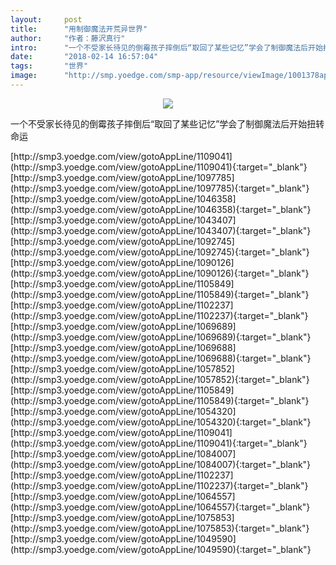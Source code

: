 ```yaml
---
layout:     post
title:      "用制御魔法开荒异世界"
author:     "作者：藤沢真行"
intro:      "一个不受家长待见的倒霉孩子摔倒后“取回了某些记忆”学会了制御魔法后开始扭转命运"
date:       "2018-02-14 16:57:04"
tags:       "世界"
image:      "http://smp.yoedge.com/smp-app/resource/viewImage/1001378appline.png"
---
```

<div style="text-align: center">
<p><img src="http://smp.yoedge.com/smp-app/resource/viewImage/1001378appline.png"/></p>
</div>
<p class="post-meta">
<span>一个不受家长待见的倒霉孩子摔倒后“取回了某些记忆”学会了制御魔法后开始扭转命运</span>
</p>
[http://smp3.yoedge.com/view/gotoAppLine/1109041](http://smp3.yoedge.com/view/gotoAppLine/1109041){:target="_blank"}
[http://smp3.yoedge.com/view/gotoAppLine/1097785](http://smp3.yoedge.com/view/gotoAppLine/1097785){:target="_blank"}
[http://smp3.yoedge.com/view/gotoAppLine/1046358](http://smp3.yoedge.com/view/gotoAppLine/1046358){:target="_blank"}
[http://smp3.yoedge.com/view/gotoAppLine/1043407](http://smp3.yoedge.com/view/gotoAppLine/1043407){:target="_blank"}
[http://smp3.yoedge.com/view/gotoAppLine/1092745](http://smp3.yoedge.com/view/gotoAppLine/1092745){:target="_blank"}
[http://smp3.yoedge.com/view/gotoAppLine/1090126](http://smp3.yoedge.com/view/gotoAppLine/1090126){:target="_blank"}
[http://smp3.yoedge.com/view/gotoAppLine/1105849](http://smp3.yoedge.com/view/gotoAppLine/1105849){:target="_blank"}
[http://smp3.yoedge.com/view/gotoAppLine/1102237](http://smp3.yoedge.com/view/gotoAppLine/1102237){:target="_blank"}
[http://smp3.yoedge.com/view/gotoAppLine/1069689](http://smp3.yoedge.com/view/gotoAppLine/1069689){:target="_blank"}
[http://smp3.yoedge.com/view/gotoAppLine/1069688](http://smp3.yoedge.com/view/gotoAppLine/1069688){:target="_blank"}
[http://smp3.yoedge.com/view/gotoAppLine/1057852](http://smp3.yoedge.com/view/gotoAppLine/1057852){:target="_blank"}
[http://smp3.yoedge.com/view/gotoAppLine/1105849](http://smp3.yoedge.com/view/gotoAppLine/1105849){:target="_blank"}
[http://smp3.yoedge.com/view/gotoAppLine/1054320](http://smp3.yoedge.com/view/gotoAppLine/1054320){:target="_blank"}
[http://smp3.yoedge.com/view/gotoAppLine/1109041](http://smp3.yoedge.com/view/gotoAppLine/1109041){:target="_blank"}
[http://smp3.yoedge.com/view/gotoAppLine/1084007](http://smp3.yoedge.com/view/gotoAppLine/1084007){:target="_blank"}
[http://smp3.yoedge.com/view/gotoAppLine/1102237](http://smp3.yoedge.com/view/gotoAppLine/1102237){:target="_blank"}
[http://smp3.yoedge.com/view/gotoAppLine/1064557](http://smp3.yoedge.com/view/gotoAppLine/1064557){:target="_blank"}
[http://smp3.yoedge.com/view/gotoAppLine/1075853](http://smp3.yoedge.com/view/gotoAppLine/1075853){:target="_blank"}
[http://smp3.yoedge.com/view/gotoAppLine/1049590](http://smp3.yoedge.com/view/gotoAppLine/1049590){:target="_blank"}


